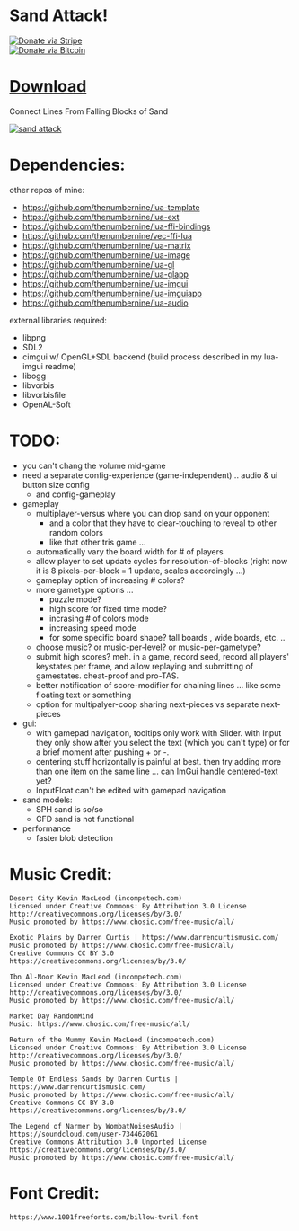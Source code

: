 # Sand Attack!

[![Donate via Stripe](https://img.shields.io/badge/Donate-Stripe-green.svg)](https://buy.stripe.com/00gbJZ0OdcNs9zi288)<br>
[![Donate via Bitcoin](https://img.shields.io/badge/Donate-Bitcoin-green.svg)](bitcoin:37fsp7qQKU8XoHZGRQvVzQVP8FrEJ73cSJ)<br>

# [Download](https://github.com/thenumbernine/sand-attack/releases/tag/1.0)

Connect Lines From Falling Blocks of Sand

[![sand attack](http://img.youtube.com/vi/L2Irjl3f8EY/0.jpg)](https://youtu.be/L2Irjl3f8EY)

# Dependencies:

other repos of mine:
- https://github.com/thenumbernine/lua-template
- https://github.com/thenumbernine/lua-ext
- https://github.com/thenumbernine/lua-ffi-bindings
- https://github.com/thenumbernine/vec-ffi-lua
- https://github.com/thenumbernine/lua-matrix
- https://github.com/thenumbernine/lua-image
- https://github.com/thenumbernine/lua-gl
- https://github.com/thenumbernine/lua-glapp
- https://github.com/thenumbernine/lua-imgui
- https://github.com/thenumbernine/lua-imguiapp
- https://github.com/thenumbernine/lua-audio

external libraries required:
- libpng
- SDL2
- cimgui w/ OpenGL+SDL backend (build process described in my lua-imgui readme)
- libogg
- libvorbis
- libvorbisfile
- OpenAL-Soft


# TODO:

- you can't chang the volume mid-game
- need a separate config-experience (game-independent) .. audio & ui button size config
	- and config-gameplay
-	gameplay
	-	multiplayer-versus where you can drop sand on your opponent
		-	and a color that they have to clear-touching to reveal to other random colors
		-	like that other tris game ...
	-	automatically vary the board width for # of players
	-	allow player to set update cycles for resolution-of-blocks (right now it is 8 pixels-per-block = 1 update, scales accordingly ...)
	-	gameplay option of increasing # colors?
	-	more gametype options ...
		-	puzzle mode?
		-	high score for fixed time mode?
		-	incrasing # of colors mode
		-	increasing speed mode
		-	for some specific board shape?  tall boards , wide boards, etc. ..
	-	choose music? or music-per-level? or music-per-gametype?
	-	submit high scores? meh.  in a game, record seed, record all players' keystates per frame, and allow replaying and submitting of gamestates.  cheat-proof and pro-TAS.
	-	better notification of score-modifier for chaining lines ... like some floating text or something
	-	option for multipalyer-coop sharing next-pieces vs separate next-pieces
-	gui:
	-	with gamepad navigation, tooltips only work with Slider.  with Input they only show after you select the text (which you can't type) or for a brief moment after pushing + or -.
	-	centering stuff horizontally is painful at best.  then try adding more than one item on the same line ... can ImGui handle centered-text yet?
	-	InputFloat can't be edited with gamepad navigation
-	sand models:
	-	SPH sand is so/so
	-	CFD sand is not functional
-	performance
	-	faster blob detection

# Music Credit:

```
Desert City Kevin MacLeod (incompetech.com)
Licensed under Creative Commons: By Attribution 3.0 License
http://creativecommons.org/licenses/by/3.0/
Music promoted by https://www.chosic.com/free-music/all/

Exotic Plains by Darren Curtis | https://www.darrencurtismusic.com/
Music promoted by https://www.chosic.com/free-music/all/
Creative Commons CC BY 3.0
https://creativecommons.org/licenses/by/3.0/

Ibn Al-Noor Kevin MacLeod (incompetech.com)
Licensed under Creative Commons: By Attribution 3.0 License
http://creativecommons.org/licenses/by/3.0/
Music promoted by https://www.chosic.com/free-music/all/

Market Day RandomMind
Music: https://www.chosic.com/free-music/all/

Return of the Mummy Kevin MacLeod (incompetech.com)
Licensed under Creative Commons: By Attribution 3.0 License
http://creativecommons.org/licenses/by/3.0/
Music promoted by https://www.chosic.com/free-music/all/

Temple Of Endless Sands by Darren Curtis | https://www.darrencurtismusic.com/
Music promoted by https://www.chosic.com/free-music/all/
Creative Commons CC BY 3.0
https://creativecommons.org/licenses/by/3.0/

The Legend of Narmer by WombatNoisesAudio | https://soundcloud.com/user-734462061
Creative Commons Attribution 3.0 Unported License
https://creativecommons.org/licenses/by/3.0/
Music promoted by https://www.chosic.com/free-music/all/
```

# Font Credit:

```
https://www.1001freefonts.com/billow-twril.font
```
